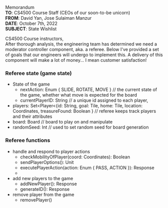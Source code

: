 Memorandum  
**TO**: CS4500 Course Staff (CEOs of our soon-to-be unicorn)  
**FROM**: David Yan, Jose Sulaiman Manzur  
**DATE**: October 7th, 2022  
**SUBJECT**: State Wishlist

CS4500 Course instructors,  
After thorough analysis, the engineering team has determined we
need a moderator controller component, aka. a referee. Below I've provided a set of goals that our 
engineers will undergo to implement this. A delivery of this component will make a lot of money... I mean customer satisfaction!
### Referee state (game state)
- State of the game
  - nextAction: Enum { SLIDE, ROTATE, MOVE } // the current state of the game, whether what move is expected for the board
  - currentPlayerID: String // a unique id assigned to each player,
- players: Set<Player<{id: String, goal: Tile, home: Tile, location: Coordinates, treasureFound: Boolean } // referee keeps track 
players and their attributes
- board: Board // board to play on and manipulate
- randomSeed: Int // used to set random seed for board generation
### Referee functions
- handle and respond to player actions 
  - checkMobilityOfPlayer(coord: Coordinates): Boolean 
  - sendPlayerOptions(): Unit
  - executePlayerAction(action: Enum { PASS, ACTION }): Response
  - 
- add new players to the game 
  - addNewPlayer(): Response
  - generateID(): Response
- remove player from the game
  - removePlayer()
